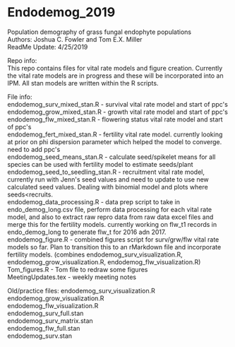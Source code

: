 # Endodemog_2019<br/>
Population demography of grass fungal endophyte populations<br/>
Authors: Joshua C. Fowler and Tom E.X. Miller<br/>
ReadMe Update: 4/25/2019<br/>

Repo info:<br/>
This repo contains files for vital rate models and figure creation. Currently the vital rate models are in progress and these will be incorporated into an IPM. All stan models are written within the R scripts.

File info:<br/>
endodemog_surv_mixed_stan.R - survival vital rate model and start of ppc's<br/>
endodemog_grow_mixed_stan.R - growth vital rate model and start of ppc's<br/>
endodemog_flw_mixed_stan.R - flowering status vital rate model and start of ppc's<br/>
endodemog_fert_mixed_stan.R - fertility vital rate model. currently looking at prior on phi dispersion parameter which helped the model to converge. need to add ppc's<br/>
endodemog_seed_means_stan.R - calculate seed/spikelet means for all species can be used with fertility model to estimate seeds/plant
endodemog_seed_to_seedling_stan.R - recruitment vital rate model, currently run with Jenn's seed values and need to update to use new calculated seed values. Dealing with binomial model and plots where seeds<recruits.<br/>
endodemog_data_processing.R - data prep script to take in endo_demog_long.csv file, perform data processing for each vital rate model, and also to extract raw repro data from raw data excel files and merge this for the fertility models. currently working on flw_t1 records in endo_demog_long to generate flw_t for 2016 adn 2017.<br/>
endodemog_figure.R - combined figures script for surv/grw/flw vital rate models so far. Plan to transition this to an rMarkdown file and incorporate fertility models. (combines endodemog_surv_visualization.R, endodemog_grow_visualization.R, endodemog_flw_visualization.R)<br/>
Tom_figures.R - Tom file to redraw some figures<br/>
MeetingUpdates.tex - weekly meeting notes<br/>

Old/practice files:
endodemog_surv_visualization.R<br/>
endodemog_grow_visualization.R<br/>
endodemog_flw_visualization.R<br/>
endodemog_surv_full.stan<br/>
endodemog_surv_matrix.stan<br/>
endodemog_flw_full.stan<br/>
endodemog_surv.stan<br/>

